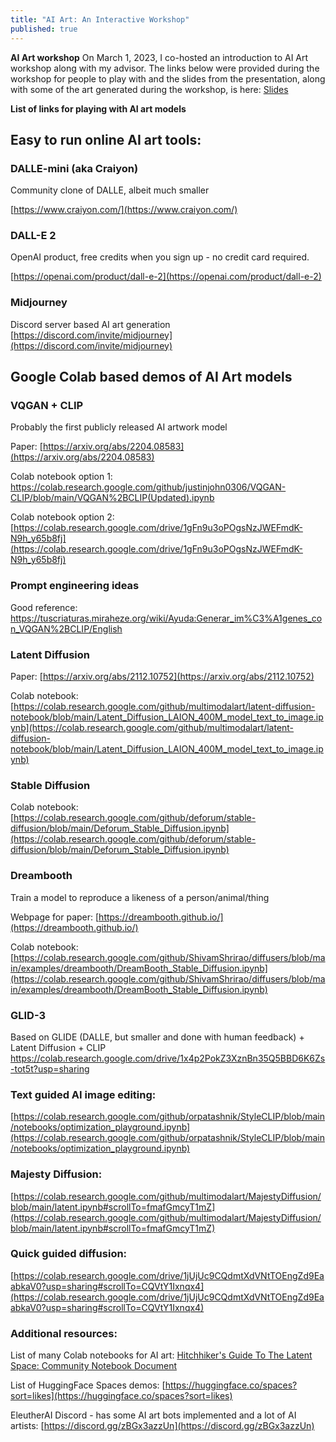 ```yaml
---
title: "AI Art: An Interactive Workshop"
published: true
---
```


**AI Art workshop**
On March 1, 2023, I co-hosted an introduction to AI Art workshop along with my advisor. The links below were provided during the workshop for people to play with and the slides from the presentation, along with some of the art generated during the workshop, is here:
[Slides](assets/AI%20Art.pdf)


**List of links for playing with AI art models**


## Easy to run online AI art tools:

### DALLE-mini (aka Craiyon)
Community clone of DALLE, albeit much smaller

[https://www.craiyon.com/](https://www.craiyon.com/)

### DALL-E 2
OpenAI product, free credits when you sign up - no credit card required.

[https://openai.com/product/dall-e-2](https://openai.com/product/dall-e-2)

### Midjourney
Discord server based AI art generation
[https://discord.com/invite/midjourney](https://discord.com/invite/midjourney)


## Google Colab based demos of AI Art models


### VQGAN + CLIP
Probably the first publicly released AI artwork model

Paper: [https://arxiv.org/abs/2204.08583](https://arxiv.org/abs/2204.08583)

Colab notebook option 1:
[https://colab.research.google.com/github/justinjohn0306/VQGAN-CLIP/blob/main/VQGAN%2BCLIP(Updated).ipynb ](https://colab.research.google.com/github/justinjohn0306/VQGAN-CLIP/blob/main/VQGAN%2BCLIP(Updated).ipynb )

Colab notebook option 2:
[https://colab.research.google.com/drive/1gFn9u3oPOgsNzJWEFmdK-N9h_y65b8fj](https://colab.research.google.com/drive/1gFn9u3oPOgsNzJWEFmdK-N9h_y65b8fj)


### Prompt engineering ideas
Good reference: [https://tuscriaturas.miraheze.org/wiki/Ayuda:Generar_im%C3%A1genes_con_VQGAN%2BCLIP/English ](https://tuscriaturas.miraheze.org/wiki/Ayuda:Generar_im%C3%A1genes_con_VQGAN%2BCLIP/English )


### Latent Diffusion 
Paper: [https://arxiv.org/abs/2112.10752](https://arxiv.org/abs/2112.10752)

Colab notebook:
[https://colab.research.google.com/github/multimodalart/latent-diffusion-notebook/blob/main/Latent_Diffusion_LAION_400M_model_text_to_image.ipynb](https://colab.research.google.com/github/multimodalart/latent-diffusion-notebook/blob/main/Latent_Diffusion_LAION_400M_model_text_to_image.ipynb)


### Stable Diffusion
Colab notebook:
[https://colab.research.google.com/github/deforum/stable-diffusion/blob/main/Deforum_Stable_Diffusion.ipynb](https://colab.research.google.com/github/deforum/stable-diffusion/blob/main/Deforum_Stable_Diffusion.ipynb)

### Dreambooth
Train a model to reproduce a likeness of a person/animal/thing

Webpage for paper: 
[https://dreambooth.github.io/](https://dreambooth.github.io/)

Colab notebook:
[https://colab.research.google.com/github/ShivamShrirao/diffusers/blob/main/examples/dreambooth/DreamBooth_Stable_Diffusion.ipynb](https://colab.research.google.com/github/ShivamShrirao/diffusers/blob/main/examples/dreambooth/DreamBooth_Stable_Diffusion.ipynb)



### GLID-3 
Based on GLIDE (DALLE, but smaller and done with human feedback) + Latent Diffusion + CLIP
[https://colab.research.google.com/drive/1x4p2PokZ3XznBn35Q5BBD6K6Zs-tot5t?usp=sharing
](https://colab.research.google.com/drive/1x4p2PokZ3XznBn35Q5BBD6K6Zs-tot5t?usp=sharing
)

### Text guided AI image editing:
[https://colab.research.google.com/github/orpatashnik/StyleCLIP/blob/main/notebooks/optimization_playground.ipynb](https://colab.research.google.com/github/orpatashnik/StyleCLIP/blob/main/notebooks/optimization_playground.ipynb)

### Majesty Diffusion:
[https://colab.research.google.com/github/multimodalart/MajestyDiffusion/blob/main/latent.ipynb#scrollTo=fmafGmcyT1mZ](https://colab.research.google.com/github/multimodalart/MajestyDiffusion/blob/main/latent.ipynb#scrollTo=fmafGmcyT1mZ) 

### Quick guided diffusion:
[https://colab.research.google.com/drive/1jUjUc9CQdmtXdVNtTOEngZd9EaabkaV0?usp=sharing#scrollTo=CQVtY1Ixnqx4](https://colab.research.google.com/drive/1jUjUc9CQdmtXdVNtTOEngZd9EaabkaV0?usp=sharing#scrollTo=CQVtY1Ixnqx4)



### Additional resources:
List of many Colab notebooks for AI art:
[Hitchhiker's Guide To The Latent Space: Community Notebook Document](https://docs.google.com/document/d/1ON4unvrGC2fSEAHMVb4idopPlWmzM0Lx5cxiOXG47k4/edit)

List of HuggingFace Spaces demos:
[https://huggingface.co/spaces?sort=likes](https://huggingface.co/spaces?sort=likes)

EleutherAI Discord - has some AI art bots implemented and a lot of AI artists:
[https://discord.gg/zBGx3azzUn](https://discord.gg/zBGx3azzUn)
